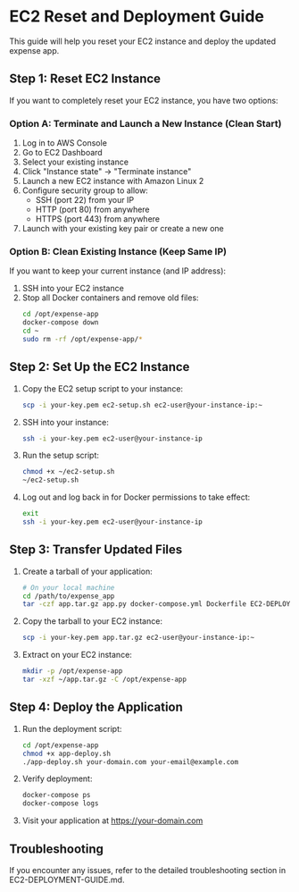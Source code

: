# EC2 Reset and Deployment Guide

This guide will help you reset your EC2 instance and deploy the updated expense app.

## Step 1: Reset EC2 Instance

If you want to completely reset your EC2 instance, you have two options:

### Option A: Terminate and Launch a New Instance (Clean Start)

1. Log in to AWS Console
2. Go to EC2 Dashboard
3. Select your existing instance
4. Click "Instance state" → "Terminate instance"
5. Launch a new EC2 instance with Amazon Linux 2
6. Configure security group to allow:
   - SSH (port 22) from your IP
   - HTTP (port 80) from anywhere
   - HTTPS (port 443) from anywhere
7. Launch with your existing key pair or create a new one

### Option B: Clean Existing Instance (Keep Same IP)

If you want to keep your current instance (and IP address):

1. SSH into your EC2 instance
2. Stop all Docker containers and remove old files:
   ```bash
   cd /opt/expense-app
   docker-compose down
   cd ~
   sudo rm -rf /opt/expense-app/*
   ```

## Step 2: Set Up the EC2 Instance

1. Copy the EC2 setup script to your instance:
   ```bash
   scp -i your-key.pem ec2-setup.sh ec2-user@your-instance-ip:~
   ```

2. SSH into your instance:
   ```bash
   ssh -i your-key.pem ec2-user@your-instance-ip
   ```

3. Run the setup script:
   ```bash
   chmod +x ~/ec2-setup.sh
   ~/ec2-setup.sh
   ```

4. Log out and log back in for Docker permissions to take effect:
   ```bash
   exit
   ssh -i your-key.pem ec2-user@your-instance-ip
   ```

## Step 3: Transfer Updated Files

1. Create a tarball of your application:
   ```bash
   # On your local machine
   cd /path/to/expense_app
   tar -czf app.tar.gz app.py docker-compose.yml Dockerfile EC2-DEPLOYMENT-GUIDE.md init-ssl.sh app-deploy.sh nginx/ requirements.txt static/ templates/ run-dev.sh run-prod.sh
   ```

2. Copy the tarball to your EC2 instance:
   ```bash
   scp -i your-key.pem app.tar.gz ec2-user@your-instance-ip:~
   ```

3. Extract on your EC2 instance:
   ```bash
   mkdir -p /opt/expense-app
   tar -xzf ~/app.tar.gz -C /opt/expense-app
   ```

## Step 4: Deploy the Application

1. Run the deployment script:
   ```bash
   cd /opt/expense-app
   chmod +x app-deploy.sh
   ./app-deploy.sh your-domain.com your-email@example.com
   ```

2. Verify deployment:
   ```bash
   docker-compose ps
   docker-compose logs
   ```

3. Visit your application at https://your-domain.com

## Troubleshooting

If you encounter any issues, refer to the detailed troubleshooting section in EC2-DEPLOYMENT-GUIDE.md.